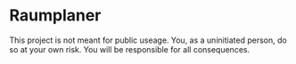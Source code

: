 # Raumplaner

This project is not meant for public useage. 
You, as a uninitiated person, do so at your own risk. 
You will be responsible for all consequences.
